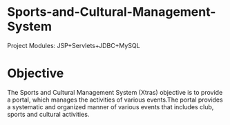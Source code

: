 # Sports-and-Cultural-Management-System
Project Modules: JSP+Servlets+JDBC+MySQL

# Objective
The​ Sports and Cultural Management System (Xtras)​ objective is to provide a portal, which manages the activities of various events.The portal provides a systematic and organized manner of various events that includes club, sports and cultural activities.

